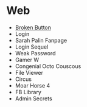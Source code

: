 # Web

* [Broken Button](./Broken_Button/README.md)
* Login
* Sarah Palin Fanpage
* Login Sequel
* Weak Password 
* Gamer W
* Congenial Octo Couscous
* File Viewer
* Circus
* Moar Horse 4
* FB Library
* Admin Secrets